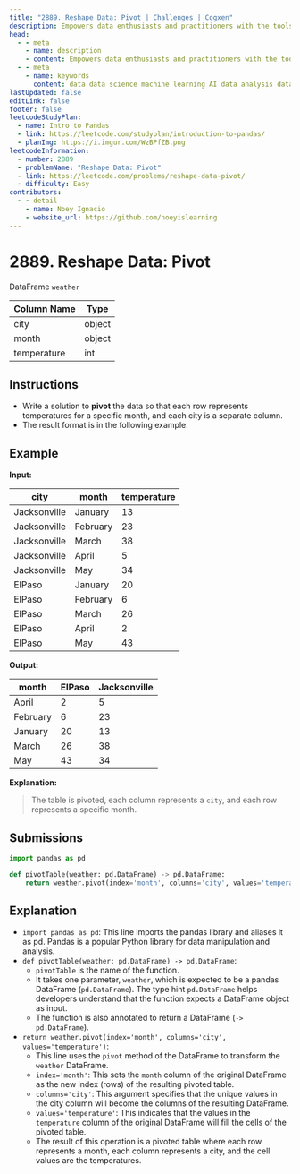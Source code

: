 ```yaml
---
title: "2889. Reshape Data: Pivot | Challenges | Cogxen"
description: Empowers data enthusiasts and practitioners with the tools and knowledge to unlock the potential of data.
head:
  - - meta
    - name: description
    - content: Empowers data enthusiasts and practitioners with the tools and knowledge to unlock the potential of data.
  - - meta
    - name: keywords
      content: data data science machine learning AI data analysis data-driven data enthusiasts data practitioners
lastUpdated: false
editLink: false
footer: false
leetcodeStudyPlan:
  - name: Intro to Pandas
  - link: https://leetcode.com/studyplan/introduction-to-pandas/
  - planImg: https://i.imgur.com/WzBPfZB.png
leetcodeInformation:
  - number: 2889
  - problemName: "Reshape Data: Pivot"
  - link: https://leetcode.com/problems/reshape-data-pivot/
  - difficulty: Easy
contributors:
  - - detail
    - name: Noey Ignacio
    - website_url: https://github.com/noeyislearning
---
```


# 2889. Reshape Data: Pivot

DataFrame `weather`

<ScrollableTableContainer>

| Column Name | Type   |
| ----------- | ------ |
| city        | object |
| month       | object |
| temperature | int    |

</ScrollableTableContainer>

## Instructions

- Write a solution to **pivot** the data so that each row represents temperatures for a specific month, and each city is a separate column.
- The result format is in the following example.

## Example

**Input:**

<ScrollableTableContainer>

| city         | month    | temperature |
| ------------ | -------- | ----------- |
| Jacksonville | January  | 13          |
| Jacksonville | February | 23          |
| Jacksonville | March    | 38          |
| Jacksonville | April    | 5           |
| Jacksonville | May      | 34          |
| ElPaso       | January  | 20          |
| ElPaso       | February | 6           |
| ElPaso       | March    | 26          |
| ElPaso       | April    | 2           |
| ElPaso       | May      | 43          |

</ScrollableTableContainer>

**Output:**

<ScrollableTableContainer>

| month    | ElPaso | Jacksonville |
| -------- | ------ | ------------ |
| April    | 2      | 5            |
| February | 6      | 23           |
| January  | 20     | 13           |
| March    | 26     | 38           |
| May      | 43     | 34           |

</ScrollableTableContainer>

**Explanation:**

> The table is pivoted, each column represents a `city`, and each row represents a specific month.

## Submissions

```python :line-numbers
import pandas as pd

def pivotTable(weather: pd.DataFrame) -> pd.DataFrame:
    return weather.pivot(index='month', columns='city', values='temperature')
```

## Explanation

<CustomAccordion title="Python (Pandas)" submitted_by="@noeyislearning" submit_website_url="https://github.com/noeyislearning" :collapsed=false>

- `import pandas as pd`: This line imports the pandas library and aliases it as pd. Pandas is a popular Python library for data manipulation and analysis.
- `def pivotTable(weather: pd.DataFrame) -> pd.DataFrame`:
  - `pivotTable` is the name of the function.
  - It takes one parameter, `weather`, which is expected to be a pandas DataFrame (`pd.DataFrame`). The type hint `pd.DataFrame` helps developers understand that the function expects a DataFrame object as input.
  - The function is also annotated to return a DataFrame (`-> pd.DataFrame`).
- `return weather.pivot(index='month', columns='city', values='temperature')`:
  - This line uses the `pivot` method of the DataFrame to transform the `weather` DataFrame.
  - `index='month'`: This sets the `month` column of the original DataFrame as the new index (rows) of the resulting pivoted table.
  - `columns='city'`: This argument specifies that the unique values in the city column will become the columns of the resulting DataFrame.
  - `values='temperature'`: This indicates that the values in the `temperature` column of the original DataFrame will fill the cells of the pivoted table.
  - The result of this operation is a pivoted table where each row represents a month, each column represents a city, and the cell values are the temperatures.

</CustomAccordion>
